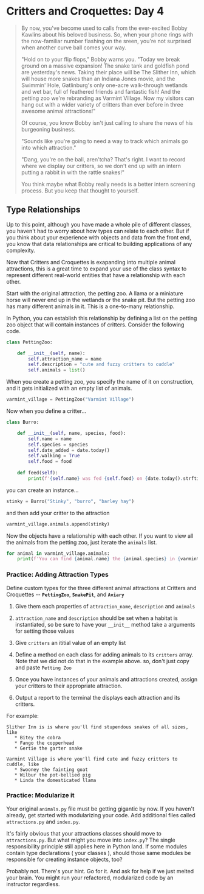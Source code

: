 # Critters and Croquettes: Day 4

>By now, you've become used to calls from the ever-excited Bobby Kawlins about his beloved business. So, when your phone rings with the now-familiar number flashing on the sreen, you're not surprised when another curve ball comes your way.
>
>"Hold on to your flip flops," Bobby warns you. "Today we break ground on a massive expansion! The snake tank and goldfish pond are yesterday's news. Taking their place will be The Slither Inn, which will house more snakes than an Indiana Jones movie, and the Swimmin' Hole, Gatlinburg's only one-acre walk-through wetlands and wet bar, full of feathered friends and fantastic fish! And the petting zoo we're rebranding as Varmint Village. Now my visitors can hang out with a wider variety of critters than ever before in three awesome animal attractions!"
>
>Of course, you know Bobby isn't just calling to share the news of his burgeoning business.
>
>"Sounds like you're going to need a way to track which animals go into which attraction."
>
>"Dang, you're on the ball, aren'tcha? That's right. I want to record where we display our critters, so we don't end up with an intern putting a rabbit in with the rattle snakes!"
>
>You think maybe what Bobby really needs is a better intern screening process. But you keep that thought to yourself.

## Type Relationships

Up to this point, although you have made a whole pile of different classes, you haven't had to worry about how types can relate to each other. But if you think about your experience with objects and data from the front end, you know that data relationships are critical to building applications of any complexity.

Now that Critters and Croquettes is exapanding into multiple animal attractions, this is a great time to expand your use of the class syntax to represent different real-world entities that have a relationship with each other.  

Start with the original attraction, the petting zoo. A llama or a miniature horse will never end up in the wetlands or the snake pit. But the petting zoo has many different animals in it. This is a one-to-many relationship. 

In Python, you can establish this relationship by defining a list on the petting zoo object that will contain instances of critters. Consider the following code.

```py
class PettingZoo:

    def __init__(self, name):
        self.attraction_name = name
        self.description = "cute and fuzzy critters to cuddle"
        self.animals = list()
```

When you create a petting zoo, you specify the name of it on construction, and it gets initialized with an empty list of animals.

```py
varmint_village = PettingZoo("Varmint Village")
```

Now when you define a critter...

```py
class Burro:

    def __init__(self, name, species, food):
        self.name = name
        self.species = species
        self.date_added = date.today()
        self.walking = True
        self.food = food
    
    def feed(self):
        print(f'{self.name} was fed {self.food} on {date.today().strftime("%m/%d/%Y")}')
```

you can create an instance...

```py
stinky = Burro("Stinky", "burro", "barley hay")
```

and then add your critter to the attraction

```py
varmint_village.animals.append(stinky)
```

Now the objects have a relationship with each other. If you want to view all the animals from the petting zoo, just iterate the `animals` list.

```py
for animal in varmint_village.animals:
    print(f'You can find {animal.name} the {animal.species} in {varmint_village.attraction_name}')
```

### Practice: Adding Attraction Types
Define custom types for the three different animal attractions at Critters and Croquettes --  **`PettingZoo`**, **`SnakePit`**, and **`Aviary`**

1. Give them each properties of `attraction_name`, `description` and `animals`
1. `attraction_name` and `description` should be set when a habitat is instantiated, so be sure to have your `__init__` method take a arguments for setting those values
1. Give `critters` an ititial value of an empty list
1. Define a method on each class for adding animals to its `critters` array. Note that we did not do that in the example above. so, don't just copy and paste `Petting Zoo`
1. Once you have instances of your animals and attractions created, assign your critters to their appropriate attraction.

1. Output a report to the terminal the displays each attraction and its critters.

For example:

```
Slither Inn is is where you'll find stupendous snakes of all sizes, like
   * Bitey the cobra
   * Fango the copperhead
   * Gertie the garter snake

Varmint Village is where you'll find cute and fuzzy critters to cuddle, like
   * Swooney the fainting goat
   * Wilbur the pot-bellied pig
   * Linda the domesticated llama
```

### Practice: Modularize it
Your original `animals.py` file must be getting gigantic by now. If you haven't already, get started with modularizing your code. Add additional files called `attractions.py` and `index.py`. 

It's fairly obvious that your attractions classes should move to `attractions.py`. But what might you move into `index.py`? The single responsibility principle still applies here in Python land. If some modules contain type declarations ( your classes ), should those same modules be responsible for creating instance objects, too? 

Probably not. There's your hint. Go for it. And ask for help if we just melted your brain. You might run your refactored, modularized code by an instructor regardless.
